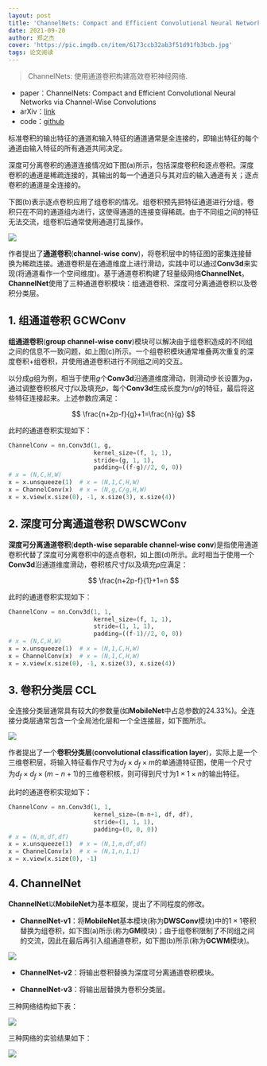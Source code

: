 ```yaml
---
layout: post
title: 'ChannelNets: Compact and Efficient Convolutional Neural Networks via Channel-Wise Convolutions'
date: 2021-09-20
author: 郑之杰
cover: 'https://pic.imgdb.cn/item/6173ccb32ab3f51d91fb3bcb.jpg'
tags: 论文阅读
---
```


> ChannelNets: 使用通道卷积构建高效卷积神经网络.

- paper：ChannelNets: Compact and Efficient Convolutional Neural Networks via Channel-Wise Convolutions
- arXiv：[link](https://arxiv.org/abs/1809.01330)
- code：[github](https://github.com/GenDisc/ChannelNet)

标准卷积的输出特征的通道和输入特征的通道通常是全连接的，即输出特征的每个通道由输入特征的所有通道共同决定。

深度可分离卷积的通道连接情况如下图(a)所示，包括深度卷积和逐点卷积。深度卷积的通道是稀疏连接的，其输出的每一个通道只与其对应的输入通道有关；逐点卷积的通道是全连接的。

下图(b)表示逐点卷积应用了组卷积的情况。组卷积预先把特征通道进行分组，卷积只在不同的通道组内进行，这使得通道的连接变得稀疏。由于不同组之间的特征无法交流，组卷积后通常使用通道打乱操作。

![](https://pic.imgdb.cn/item/6173cc962ab3f51d91fb20fb.jpg)

作者提出了**通道卷积**(**channel-wise conv**)，将卷积层中的特征图的密集连接替换为稀疏连接。通道卷积是在通道维度上进行滑动，实践中可以通过**Conv3d**来实现(将通道看作一个空间维度)。基于通道卷积构建了轻量级网络**ChannelNet**。**ChannelNet**使用了三种通道卷积模块：组通道卷积、深度可分离通道卷积以及卷积分类层。

## 1. 组通道卷积 GCWConv
**组通道卷积**(**group channel-wise conv**)模块可以解决由于组卷积造成的不同组之间的信息不一致问题，如上图(c)所示。一个组卷积模块通常堆叠两次重复的深度卷积+组卷积，并使用通道卷积进行不同组之间的交互。

以分成$g$组为例，相当于使用$g$个**Conv3d**沿通道维度滑动，则滑动步长设置为$g$，通过调整卷积核尺寸$f$以及填充$p$，每个**Conv3d**生成长度为$n/g$的特征，最后将这些特征连接起来。上述参数应满足：

$$ \frac{n+2p-f}{g}+1=\frac{n}{g} $$

此时的通道卷积实现如下：
```python
ChannelConv = nn.Conv3d(1, g, 
                        kernel_size=(f, 1, 1), 
                        stride=(g, 1, 1), 
                        padding=((f-g)//2, 0, 0))
# x = (N,C,H,W)
x = x.unsqueeze(1)  # x = (N,1,C,H,W)
x = ChannelConv(x)  # x = (N,g,C/g,H,W)
x = x.view(x.size(0), -1, x.size(3), x.size(4))
```

## 2. 深度可分离通道卷积 DWSCWConv
**深度可分离通道卷积**(**depth-wise separable channel-wise conv**)是指使用通道卷积代替了深度可分离卷积中的逐点卷积，如上图(d)所示。此时相当于使用一个**Conv3d**沿通道维度滑动，卷积核尺寸$f$以及填充$p$应满足：

$$ \frac{n+2p-f}{1}+1=n $$

此时的通道卷积实现如下：
```python
ChannelConv = nn.Conv3d(1, 1, 
                        kernel_size=(f, 1, 1), 
                        stride=(1, 1, 1), 
                        padding=((f-1)//2, 0, 0))
# x = (N,C,H,W)
x = x.unsqueeze(1)  # x = (N,1,C,H,W)
x = ChannelConv(x)  # x = (N,1,C,H,W)
x = x.view(x.size(0), -1, x.size(3), x.size(4))
```

## 3. 卷积分类层 CCL
全连接分类层通常具有较大的参数量(如**MobileNet**中占总参数的$24.33\%$)。全连接分类层通常包含一个全局池化层和一个全连接层，如下图所示。

![](https://pic.imgdb.cn/item/6173cce82ab3f51d91fb6cb0.jpg)

作者提出了一个**卷积分类层**(**convolutional classification layer**)，实际上是一个三维卷积层，将输入特征看作尺寸为$d_f\times d_f \times m$的单通道特征图，使用一个尺寸为$d_f \times d_f \times (m-n+1)$的三维卷积核，则可得到尺寸为$1\times 1 \times n$的输出特征。

此时的通道卷积实现如下：
```python
ChannelConv = nn.Conv3d(1, 1, 
                        kernel_size=(m-n+1, df, df), 
                        stride=(1, 1, 1), 
                        padding=(0, 0, 0))
# x = (N,m,df,df)
x = x.unsqueeze(1)  # x = (N,1,m,df,df)
x = ChannelConv(x)  # x = (N,1,n,1,1)
x = x.view(x.size(0), -1)
```

## 4. ChannelNet
**ChannelNet**以**MobileNet**为基本框架，提出了不同程度的修改。
- **ChannelNet-v1**：将**MobileNet**基本模块(称为**DWSConv**模块)中的$1\times 1$卷积替换为组卷积，如下图(a)所示(称为**GM**模块)；由于组卷积限制了不同组之间的交流，因此在最后再引入组通道卷积，如下图(b)所示(称为**GCWM**模块)。

![](https://pic.imgdb.cn/item/6173cd022ab3f51d91fb8062.jpg)

- **ChannelNet-v2**：将输出卷积替换为深度可分离通道卷积模块。

- **ChannelNet-v3**：将输出层替换为卷积分类层。

三种网络结构如下表：

![](https://pic.imgdb.cn/item/617607cc2ab3f51d91a914ef.jpg)

三种网络的实验结果如下：

![](https://pic.imgdb.cn/item/6173cdbf2ab3f51d91fc1b27.jpg)